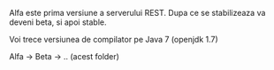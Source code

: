 Alfa este prima versiune a serverului REST. Dupa ce se stabilizeaza va deveni beta, si apoi stable. 

Voi trece versiunea de compilator pe Java 7 (openjdk 1.7)


Alfa -> Beta -> .. (acest folder)

